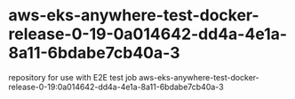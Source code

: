 # aws-eks-anywhere-test-docker-release-0-19-0a014642-dd4a-4e1a-8a11-6bdabe7cb40a-3
repository for use with E2E test job aws-eks-anywhere-test-docker-release-0-19:0a014642-dd4a-4e1a-8a11-6bdabe7cb40a-3
